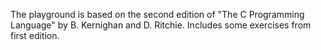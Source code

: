 The playground is based on the second edition of "The C Programming Language" by B. Kernighan and D. Ritchie.
Includes some exercises from first edition.